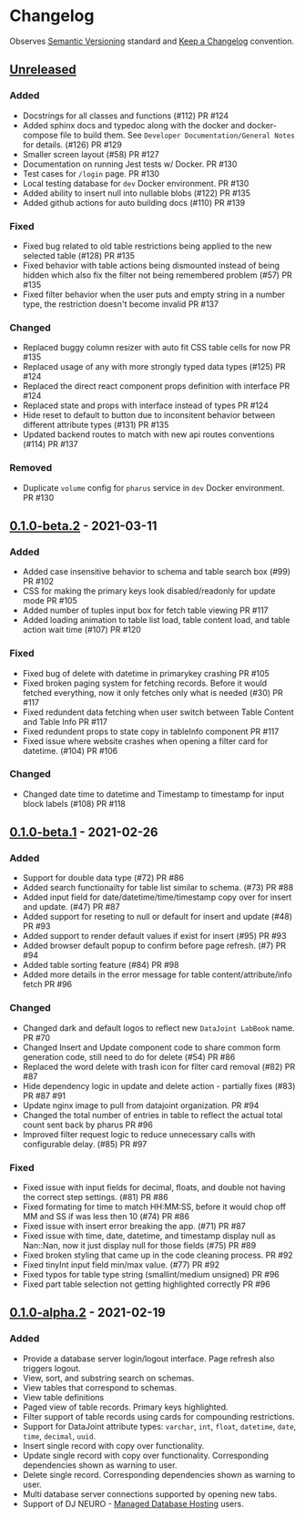 # Changelog

Observes [Semantic Versioning](https://semver.org/spec/v2.0.0.html) standard and [Keep a Changelog](https://keepachangelog.com/en/1.0.0/) convention.

## [Unreleased]
### Added
- Docstrings for all classes and functions (#112) PR #124
- Added sphinx docs and typedoc along with the docker and docker-compose file to build them. See `Developer Documentation/General Notes` for details. (#126) PR #129
- Smaller screen layout (#58) PR #127
- Documentation on running Jest tests w/ Docker. PR #130
- Test cases for `/login` page. PR #130
- Local testing database for `dev` Docker environment. PR #130
- Added ability to insert null into nullable blobs (#122) PR #135
- Added github actions for auto building docs (#110) PR #139

### Fixed
- Fixed bug related to old table restrictions being applied to the new selected table (#128) PR #135
- Fixed behavior with table actions being dismounted instead of being hidden which also fix the filter not being remembered problem (#57) PR #135
- Fixed filter behavior when the user puts and empty string in a number type, the restriction doesn't become invalid PR #137

### Changed
- Replaced buggy column resizer with auto fit CSS table cells for now PR #135
- Replaced usage of any with more strongly typed data types (#125) PR #124
- Replaced the direct react component props definition with interface PR #124
- Replaced state and props with interface instead of types PR #124
- Hide reset to default to button due to inconsitent behavior between different attribute types (#131) PR #135
- Updated backend routes to match with new api routes conventions (#114) PR #137

### Removed
- Duplicate `volume` config for `pharus` service in `dev` Docker environment. PR #130

## [0.1.0-beta.2] - 2021-03-11
### Added
- Added case insensitive behavior to schema and table search box (#99) PR #102
- CSS for making the primary keys look disabled/readonly for update mode PR #105
- Added number of tuples input box for fetch table viewing PR #117
- Added loading animation to table list load, table content load, and table action wait time (#107) PR #120

### Fixed
- Fixed bug of delete with datetime in primarykey crashing PR #105
- Fixed broken paging system for fetching records. Before it would fetched everything, now it only fetches only what is needed (#30) PR #117
- Fixed redundent data fetching when user switch between Table Content and Table Info PR #117
- Fixed redundent props to state copy in tableInfo component PR #117
- Fixed issue where website crashes when opening a filter card for datetime. (#104) PR #106

### Changed
- Changed date time to datetime and Timestamp to timestamp for input block labels (#108) PR #118

## [0.1.0-beta.1] - 2021-02-26
### Added
- Support for double data type (#72) PR #86
- Added search functionailty for table list similar to schema. (#73) PR #88
- Added input field for date/datetime/time/timestamp copy over for insert and update. (#47) PR #87
- Added support for reseting to null or default for insert and update (#48) PR #93
- Added support to render default values if exist for insert (#95) PR #93
- Added browser default popup to confirm before page refresh. (#7) PR #94
- Added table sorting feature (#84) PR #98
- Added more details in the error message for table content/attribute/info fetch PR #96

### Changed
- Changed dark and default logos to reflect new `DataJoint LabBook` name. PR #70
- Changed Insert and Update component code to share common form generation code, still need to do for delete (#54) PR #86
- Replaced the word delete with trash icon for filter card removal (#82) PR #87
- Hide dependency logic in update and delete action - partially fixes (#83) PR #87 #91
- Update nginx image to pull from datajoint organization. PR #94
- Changed the total number of entries in table to reflect the actual total count sent back by pharus PR #96
- Improved filter request logic to reduce unnecessary calls with configurable delay. (#85) PR #97

### Fixed
- Fixed issue with input fields for decimal, floats, and double not having the correct step settings. (#81) PR #86
- Fixed formating for time to match HH:MM:SS, before it would chop off MM and SS if was less then 10 (#74) PR #86
- Fixed issue with insert error breaking the app. (#71) PR #87
- Fixed issue with time, date, datetime, and timestamp display null as Nan::Nan, now it just display null for those fields (#75) PR #89
- Fixed broken styling that came up in the code cleaning process. PR #92
- Fixed tinyInt input field min/max value. (#77) PR #92
- Fixed typos for table type string (smallint/medium unsigned) PR #96
- Fixed part table selection not getting highlighted correctly PR #96

## [0.1.0-alpha.2] - 2021-02-19
### Added
- Provide a database server login/logout interface. Page refresh also triggers logout.
- View, sort, and substring search on schemas.
- View tables that correspond to schemas.
- View table definitions
- Paged view of table records. Primary keys highlighted.
- Filter support of table records using cards for compounding restrictions.
- Support for DataJoint attribute types: `varchar`, `int`, `float`, `datetime`, `date`, `time`, `decimal`, `uuid`.
- Insert single record with copy over functionality.
- Update single record with copy over functionality. Corresponding dependencies shown as warning to user.
- Delete single record. Corresponding dependencies shown as warning to user.
- Multi database server connections supported by opening new tabs.
- Support of DJ NEURO - [Managed Database Hosting](https://djneuro.io/services/) users.

[Unreleased]: https://github.com/datajoint/datajoint-labbook/compare/0.1.0-beta.2...HEAD
[0.1.0-beta.2]: https://github.com/datajoint/datajoint-labbook/compare/0.1.0-beta.1...0.1.0-beta.2
[0.1.0-beta.1]: https://github.com/datajoint/datajoint-labbook/compare/0.1.0-alpha.2...0.1.0-beta.1
[0.1.0-alpha.2]: https://github.com/datajoint/datajoint-labbook/releases/tag/0.1.0-alpha.2
